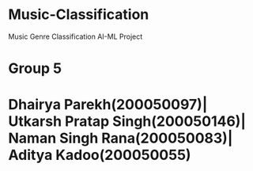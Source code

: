 # Music-Classification
Music Genre Classification AI-ML Project
# Group 5
# Dhairya Parekh(200050097)| Utkarsh Pratap Singh(200050146)| Naman Singh Rana(200050083)| Aditya Kadoo(200050055)
